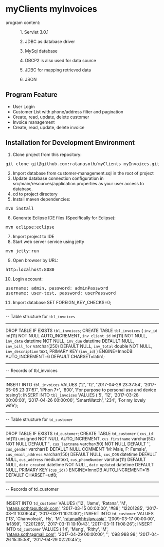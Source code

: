 <h1>myClients myInvoices</h1>
program content:
<ul>
<ol>1. Servlet 3.0.1</ol>
<ol>2. JDBC as database driver</ol>
<ol>3. MySql database</ol>
<ol>4. DBCP2 is also used for data source</ol>
<ol>5. JDBC for mapping retrieved data</ol>
<ol>6. JSON</ol>
</ul>
<h2>Program Feature</h2>
<ul>
	<li>User Login </li>
	<li>Customer List with phone/address filter and pagination</li>
	<li>Create, read, update, delete customer</li>
	<li> Invoice management</li>
	<li>Create, read, update, delete invoice</li>
</ul>

<h2>Installation for Development Environment</h2>


1. Clone project from this repository:
<pre>
git clone git@github.com:ratanasoth/myClients_myInvoices.git
</pre>

2. Import database from customer-management.sql in the root of project
3. Update database connection configuration in src/main/resources/application.properties as your user access to database.
4. cd to project directory
5. Install maven dependencies:
<pre>
mvn install
</pre>

6. Generate Eclipse IDE files (Specifically for Eclipse):
<pre>
mvn eclipse:eclipse
</pre>

7. Import project to IDE
8. Start web server service using jetty
<pre>
mvn jetty:run
</pre>
9. Open browser by URL:
<pre>
http:localhost:8080
</pre>

10. Login account:
<pre>
username: admin, password: adminPassword
username: user-test, password: userPassword
</pre>

11. Import database
SET FOREIGN_KEY_CHECKS=0;
-- ----------------------------
-- Table structure for `tbl_invoices`
-- ----------------------------
DROP TABLE IF EXISTS `tbl_invoices`;
CREATE TABLE `tbl_invoices` (
  `inv_id` int(11) NOT NULL AUTO_INCREMENT,
  `inv_client_id` int(11) NOT NULL,
  `inv_date` datetime NOT NULL,
  `inv_due` datetime DEFAULT NULL,
  `inv_bill_for` varchar(250) DEFAULT NULL,
  `inv_total` double NOT NULL,
  `inv_description` text,
  PRIMARY KEY (`inv_id`)
) ENGINE=InnoDB AUTO_INCREMENT=6 DEFAULT CHARSET=latin1;

-- ----------------------------
-- Records of tbl_invoices
-- ----------------------------
INSERT INTO `tbl_invoices` VALUES ('2', '12', '2017-04-28 23:37:54', '2017-05-05 23:37:57', 'iPhon 7+', '800', 'For purpose to personal use and device tesing');
INSERT INTO `tbl_invoices` VALUES ('5', '12', '2017-03-28 00:00:00', '2017-04-26 00:00:00', 'SmartWatch', '234', 'For my lovely wife');

-- ----------------------------
-- Table structure for `td_customer`
-- ----------------------------
DROP TABLE IF EXISTS `td_customer`;
CREATE TABLE `td_customer` (
  `cus_id` int(11) unsigned NOT NULL AUTO_INCREMENT,
  `cus_firstname` varchar(50) NOT NULL DEFAULT '',
  `cus_lastname` varchar(50) NOT NULL DEFAULT '',
  `cus_gender` varchar(1) DEFAULT NULL COMMENT 'M: Male, F: Female',
  `cus_email_address` varchar(150) DEFAULT NULL,
  `cus_DOB` datetime DEFAULT NULL,
  `cus_address` mediumtext,
  `cus_phoneNumber` varchar(11) DEFAULT NULL,
  `date_created` datetime NOT NULL,
  `date_updated` datetime DEFAULT NULL,
  PRIMARY KEY (`cus_id`)
) ENGINE=InnoDB AUTO_INCREMENT=15 DEFAULT CHARSET=utf8;

-- ----------------------------
-- Records of td_customer
-- ----------------------------
INSERT INTO `td_customer` VALUES ('12', 'Jame', 'Ratana', 'M', 'ratana.soth@outlook.com', '2017-03-15 00:00:00', '#88', '12201285', '2017-03-11 10:09:44', '2017-03-11 10:11:00');
INSERT INTO `td_customer` VALUES ('13', 'Chanvoleak', 'Hy', 'M', 'ratana@hbslaw.asia', '2009-03-17 00:00:00', '#1899', '12201285', '2017-03-11 10:10:43', '2017-03-11 11:08:26');
INSERT INTO `td_customer` VALUES ('14', 'Meng', 'Rithy', 'M', 'ratana.soth@gmail.com', '2017-04-29 00:00:00', '', '098 988 98', '2017-04-26 15:35:58', '2017-04-29 02:20:45');

